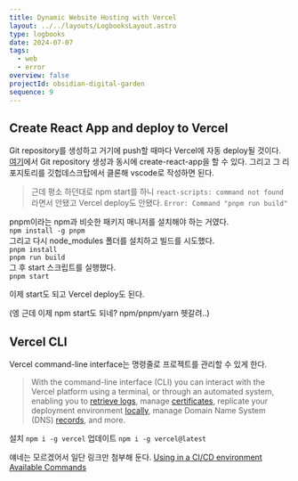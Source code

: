 ```yaml
---
title: Dynamic Website Hosting with Vercel
layout: ../../layouts/LogbooksLayout.astro
type: logbooks
date: 2024-07-07
tags:
  - web
  - error
overview: false
projectId: obsidian-digital-garden
sequence: 9
---
```

## Create React App and deploy to Vercel
Git repository를 생성하고 거기에 push할 때마다 Vercel에 자동 deploy될 것이다. [여기](https://vercel.com/guides/deploying-react-with-vercel#start-from-a-template)에서 Git repository 생성과 동시에 create-react-app을 할 수 있다. 그리고 그 리포지토리를 깃헙데스크탑에서 클론해 vscode로 작성하면 된다.

>근데 평소 하던대로 npm start를 하니 `react-scripts: command not found` 라면서 안됐고 Vercel deploy도 안됐다. `Error: Command "pnpm run build"`

pnpm이라는 npm과 비슷한 패키지 매니저를 설치해야 하는 거였다.  
`npm install -g pnpm`  
그리고 다시 node_modules 폴더를 설치하고 빌드를 시도했다.  
`pnpm install`  
`pnpm run build`  
그 후 start 스크립트를 실행했다.  
`pnpm start`

이제 start도 되고 Vercel deploy도 된다.

(엥 근데 이제 npm start도 되네? npm/pnpm/yarn 헷갈려..)

## Vercel CLI
Vercel command-line interface는 명령줄로 프로젝트를 관리할 수 있게 한다.

> With the command-line interface (CLI) you can interact with the Vercel platform using a terminal, or through an automated system, enabling you to [retrieve logs](https://vercel.com/docs/cli/logs), manage [certificates](https://vercel.com/docs/cli/certs), replicate your deployment environment [locally](https://vercel.com/docs/cli/dev), manage Domain Name System (DNS) [records](https://vercel.com/docs/cli/dns), and more.

설치 `npm i -g vercel`
업데이트 `npm i -g vercel@latest`

얘네는 모르겠어서 일단 링크만 첨부해 둔다.
[Using in a CI/CD environment](https://vercel.com/docs/cli#using-in-a-ci/cd-environment)
[Available Commands](https://vercel.com/docs/cli#available-commands)